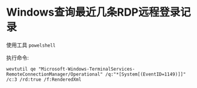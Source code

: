 # Windows查询最近几条RDP远程登录记录

使用工具 `powelshell`

执行命令:

```
wevtutil qe "Microsoft-Windows-TerminalServices-RemoteConnectionManager/Operational" /q:"*[System[(EventID=1149)]]" /c:3 /rd:true /f:RenderedXml
```

